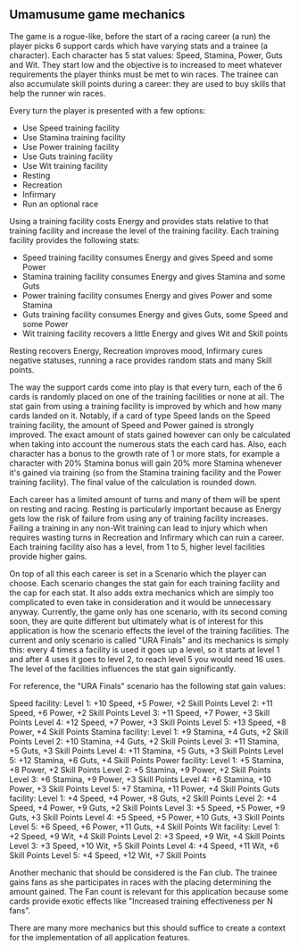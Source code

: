 ## Umamusume game mechanics

The game is a rogue-like, before the start of a racing career (a run) the player picks 6 support cards which have varying stats and a trainee (a character). Each character has 5 stat values: Speed, Stamina, Power, Guts and Wit. They start low and the objective is to increased to meet whatever requirements the player thinks must be met to win races. The trainee can also accumulate skill points during a career: they are used to buy skills that help the runner win races.

Every turn the player is presented with a few options:
- Use Speed training facility
- Use Stamina training facility
- Use Power training facility
- Use Guts training facility
- Use Wit training facility
- Resting
- Recreation
- Infirmary
- Run an optional race

Using a training facility costs Energy and provides stats relative to that training facility and increase the level of the training facility. Each training facility provides the following stats:
- Speed training facility consumes Energy and gives Speed and some Power
- Stamina training facility consumes Energy and gives Stamina and some Guts
- Power training facility consumes Energy and gives Power and some Stamina
- Guts training facility consumes Energy and gives Guts, some Speed and some Power
- Wit training facility recovers a little Energy and gives Wit and Skill points

Resting recovers Energy, Recreation improves mood, Infirmary cures negative statuses, running a race provides random stats and many Skill points.

The way the support cards come into play is that every turn, each of the 6 cards is randomly placed on one of the training facilities or none at all. The stat gain from using a training facility is improved by which and how many cards landed on it. Notably, if a card of type Speed lands on the Speed training facility, the amount of Speed and Power gained is strongly improved. The exact amount of stats gained however can only be calculated when taking into account the numerous stats the each card has. Also, each character has a bonus to the growth rate of 1 or more stats, for example a character with 20% Stamina bonus will gain 20% more Stamina whenever it's gained via training (so from the Stamina training facility and the Power training facility). The final value of the calculation is rounded down.

Each career has a limited amount of turns and many of them will be spent on resting and racing. Resting is particularly important because as Energy gets low the risk of failure from using any of training facility increases. Failing a training in any non-Wit training can lead to injury which when requires wasting turns in Recreation and Infirmary which can ruin a career. Each training facility also has a level, from 1 to 5, higher level facilities provide higher gains.

On top of all this each career is set in a Scenario which the player can choose. Each scenario changes the stat gain for each training facility and the cap for each stat. It also adds extra mechanics which are simply too complicated to even take in consideration and it would be unnecessary anyway. Currently, the game only has one scenario, with its second coming soon, they are quite different but ultimately what is of interest for this application is how the scenario effects the level of the training facilities. The current and only scenario is called "URA Finals" and its mechanics is simply this: every 4 times a facility is used it goes up a level, so it starts at level 1 and after 4 uses it goes to level 2, to reach level 5 you would need 16 uses. The level of the facilities influences the stat gain significantly.

For reference, the "URA Finals" scenario has the following stat gain values:

Speed facility:
    Level 1: +10 Speed, +5 Power, +2 Skill Points
    Level 2: +11 Speed, +6 Power, +2 Skill Points
    Level 3: +11 Speed, +7 Power, +3 Skill Points
    Level 4: +12 Speed, +7 Power, +3 Skill Points
    Level 5: +13 Speed, +8 Power, +4 Skill Points
Stamina facility:
    Level 1: +9 Stamina, +4 Guts, +2 Skill Points
    Level 2: +10 Stamina, +4 Guts, +2 Skill Points
    Level 3: +11 Stamina, +5 Guts, +3 Skill Points
    Level 4: +11 Stamina, +5 Guts, +3 Skill Points
    Level 5: +12 Stamina, +6 Guts, +4 Skill Points
Power facility:
    Level 1: +5 Stamina, +8 Power, +2 Skill Points
    Level 2: +5 Stamina, +9 Power, +2 Skill Points
    Level 3: +6 Stamina, +9 Power, +3 Skill Points
    Level 4: +6 Stamina, +10 Power, +3 Skill Points
    Level 5: +7 Stamina, +11 Power, +4 Skill Points
Guts facility:
    Level 1: +4 Speed, +4 Power, +8 Guts, +2 Skill Points
    Level 2: +4 Speed, +4 Power, +9 Guts, +2 Skill Points
    Level 3: +5 Speed, +5 Power, +9 Guts, +3 Skill Points
    Level 4: +5 Speed, +5 Power, +10 Guts, +3 Skill Points
    Level 5: +6 Speed, +6 Power, +11 Guts, +4 Skill Points
Wit facility:
    Level 1: +2 Speed, +9 Wit, +4 Skill Points
    Level 2: +3 Speed, +9 Wit, +4 Skill Points
    Level 3: +3 Speed, +10 Wit, +5 Skill Points
    Level 4: +4 Speed, +11 Wit, +6 Skill Points
    Level 5: +4 Speed, +12 Wit, +7 Skill Points

Another mechanic that should be considered is the Fan club. The trainee gains fans as she participates in races with the placing determining the amount gained. The Fan count is relevant for this application because some cards provide exotic effects like "Increased training effectiveness per N fans".

There are many more mechanics but this should suffice to create a context for the implementation of all application features.
